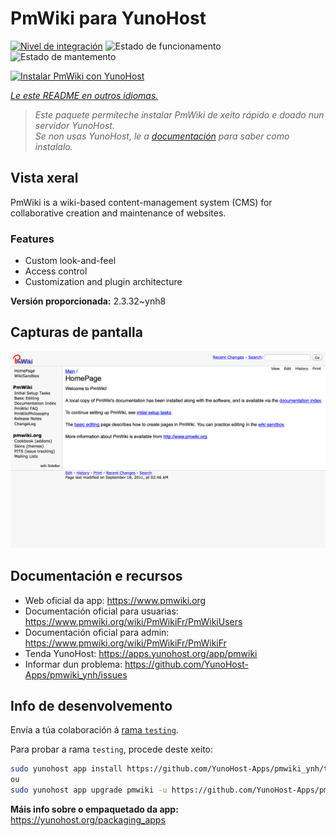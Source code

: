 <!--
NOTA: Este README foi creado automáticamente por <https://github.com/YunoHost/apps/tree/master/tools/readme_generator>
NON debe editarse manualmente.
-->

# PmWiki para YunoHost

[![Nivel de integración](https://dash.yunohost.org/integration/pmwiki.svg)](https://ci-apps.yunohost.org/ci/apps/pmwiki/) ![Estado de funcionamento](https://ci-apps.yunohost.org/ci/badges/pmwiki.status.svg) ![Estado de mantemento](https://ci-apps.yunohost.org/ci/badges/pmwiki.maintain.svg)

[![Instalar PmWiki con YunoHost](https://install-app.yunohost.org/install-with-yunohost.svg)](https://install-app.yunohost.org/?app=pmwiki)

*[Le este README en outros idiomas.](./ALL_README.md)*

> *Este paquete permíteche instalar PmWiki de xeito rápido e doado nun servidor YunoHost.*  
> *Se non usas YunoHost, le a [documentación](https://yunohost.org/install) para saber como instalalo.*

## Vista xeral

PmWiki is a wiki-based content-management system (CMS) for collaborative creation and maintenance of websites. 

### Features

- Custom look-and-feel
- Access control
- Customization and plugin architecture

**Versión proporcionada:** 2.3.32~ynh8

## Capturas de pantalla

![Captura de pantalla de PmWiki](./doc/screenshots/pmwiki.png)

## Documentación e recursos

- Web oficial da app: <https://www.pmwiki.org>
- Documentación oficial para usuarias: <https://www.pmwiki.org/wiki/PmWikiFr/PmWikiUsers>
- Documentación oficial para admin: <https://www.pmwiki.org/wiki/PmWikiFr/PmWikiFr>
- Tenda YunoHost: <https://apps.yunohost.org/app/pmwiki>
- Informar dun problema: <https://github.com/YunoHost-Apps/pmwiki_ynh/issues>

## Info de desenvolvemento

Envía a túa colaboración á [rama `testing`](https://github.com/YunoHost-Apps/pmwiki_ynh/tree/testing).

Para probar a rama `testing`, procede deste xeito:

```bash
sudo yunohost app install https://github.com/YunoHost-Apps/pmwiki_ynh/tree/testing --debug
ou
sudo yunohost app upgrade pmwiki -u https://github.com/YunoHost-Apps/pmwiki_ynh/tree/testing --debug
```

**Máis info sobre o empaquetado da app:** <https://yunohost.org/packaging_apps>

